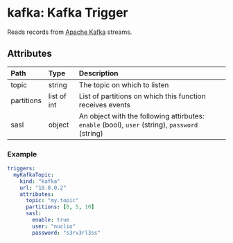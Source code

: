 # kafka: Kafka Trigger

Reads records from [Apache Kafka](https://kafka.apache.org/) streams.

## Attributes

| **Path** | **Type** | **Description** |
| :--- | :--- | :--- |
| topic | string | The topic on which to listen |
| partitions | list of int | List of partitions on which this function receives events |
| sasl | object | An object with the following attirbutes: `enable` (bool), `user` (string), `password` (string) |

### Example

```yaml
triggers:
  myKafkaTopic:
    kind: "kafka"
    url: "10.0.0.2"
    attributes:
      topic: "my.topic"
      partitions: [0, 5, 10]
      sasl:
        enable: true
        user: "nuclio"
        password: "s3rv3rl3ss"
```
